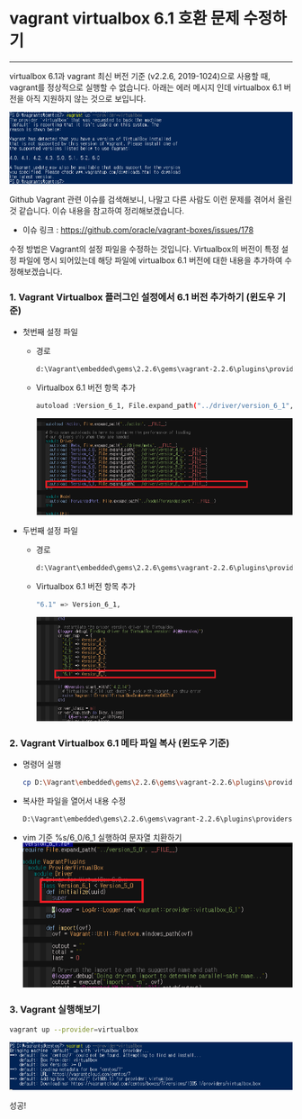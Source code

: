 # vagrant virtualbox 6.1 호환 문제 수정하기
   
* * *      

virtualbox 6.1과 vagrant 최신 버전 기준 (v2.2.6, 2019-1024)으로 사용할 때, vagrant를 정상적으로 실행할 수 없습니다. 아래는 에러 메시지 인데 virtualbox 6.1 버전을 아직 지원하지 않는 것으로 보입니다.

![ex_screenshot](./assets//vagrant_up_failed.png)

Github Vagrant 관련 이슈를 검색해보니, 나말고 다른 사람도 이런 문제를 겪어서 올린 것 같습니다. 이슈 내용을 참고하여 정리해보겠습니다. 

- 이슈 링크 : https://github.com/oracle/vagrant-boxes/issues/178

수정 방법은 Vagrant의 설정 파일을 수정하는 것입니다. Virtualbox의 버전이 특정 설정 파일에 명시 되어있는데 해당 파일에 virtualbox 6.1 버전에 대한 내용을 추가하여 수정해보겠습니다.

### 1. Vagrant Virtualbox 플러그인 설정에서 6.1 버전 추가하기 (윈도우 기준)
- 첫번째 설정 파일
  - 경로      
    ``` bash
    d:\Vagrant\embedded\gems\2.2.6\gems\vagrant-2.2.6\plugins\providers\virtualbox\plugin.rb
    ```
  - Virtualbox 6.1 버전 항목 추가
    ``` bash
    autoload :Version_6_1, File.expand_path("../driver/version_6_1", __FILE__) 
    ```
    ![ex_screenshot](./assets//vagrant_fix_1.png)

- 두번째 설정 파일
  - 경로
    ``` bash
    d:\Vagrant\embedded\gems\2.2.6\gems\vagrant-2.2.6\plugins\providers\virtualbox\driver\meta.rb
    ```
  - Virtualbox 6.1 버전 항목 추가
    ``` bash
    "6.1" => Version_6_1,
    ```
    ![ex_screenshot](./assets//vagrant_fix_2.png)

### 2. Vagrant Virtualbox 6.1 메타 파일 복사 (윈도우 기준)
- 명령어 실행
  ``` bash
  cp D:\Vagrant\embedded\gems\2.2.6\gems\vagrant-2.2.6\plugins\providers\virtualbox\driver\version_6_0.rb D:\Vagrant\embedded\gems\2.2.6\gems\vagrant-2.2.6\plugins\providers\virtualbox\driver\version_6_1.rb
  ```
- 복사한 파일을 열어서 내용 수정
  ``` bash
  D:\Vagrant\embedded\gems\2.2.6\gems\vagrant-2.2.6\plugins\providers\virtualbox\driver\version_6_1.rb
  ```
- vim 기준 %s/6_0/6_1 실행하여 문자열 치환하기
![ex_screenshot](./assets//vagrant_fix_3.png)

### 3. Vagrant 실행해보기
``` bash
vagrant up --provider=virtualbox
```
![ex_screenshot](./assets//vagrant_fix_4.png)

성공!
